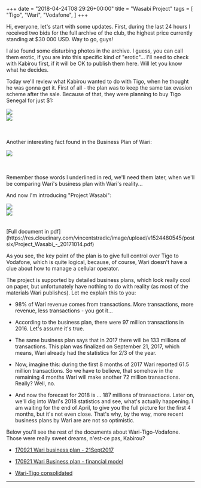+++
date = "2018-04-24T08:29:26+00:00"
title = "Wasabi Project"
tags = [
    "Tigo",
    "Wari",
    "Vodafone",
]
+++

Hi, everyone, let's start with some updates. First, during the last 24 hours I received two bids for the full archive of the club, the highest price currently standing at $30 000 USD. Way to go, guys!

I also found some disturbing photos in the archive. I guess, you can call them erotic, if you are into this specific kind of "erotic"... I'll need to check with Kabirou first, if it will be OK to publish them here. Will let you know what he decides.
<!--more-->

Today we'll review what Kabirou wanted to do with Tigo, when he thought he was gonna get it. First of all - the plan was to keep the same tax evasion scheme after the sale. Because of that, they were planning to buy Tigo Senegal for just $1:

<div class="container" style="width:auto">
  <a target="blank" href="https://res.cloudinary.com/vincentstradic/image/upload/v1524480544/postsix/pic_six_1.jpg">
    <img src="https://res.cloudinary.com/vincentstradic/image/upload/v1524480544/postsix/pic_six_1.jpg" style="max-width:100%">
  </a>
</div>

<div class="container" style="width:auto">
  <a target="blank" href="https://res.cloudinary.com/vincentstradic/image/upload/v1524480544/postsix/pic_six_2.jpg">
    <img src="https://res.cloudinary.com/vincentstradic/image/upload/v1524480544/postsix/pic_six_2.jpg" style="max-width:100%">
  </a>
</div>
<br></br>


Another interesting fact found in the Business Plan of Wari:

<div class="container" style="width:auto">
  <a target="blank" href="https://res.cloudinary.com/vincentstradic/image/upload/v1524480545/postsix/pic_six_3.jpg">
    <img src="https://res.cloudinary.com/vincentstradic/image/upload/v1524480545/postsix/pic_six_3.jpg" style="max-width:100%">
  </a>
</div>
<br></br>

Remember those words I underlined in red, we'll need them later, when we'll be comparing Wari's business plan with Wari's reality...

And now I'm introducing "Project Wasabi":
<div class="container" style="width:auto">
  <a target="blank" href="https://res.cloudinary.com/vincentstradic/image/upload/v1524480545/postsix/pic_six_4.jpg">
    <img src="https://res.cloudinary.com/vincentstradic/image/upload/v1524480545/postsix/pic_six_4.jpg" style="max-width:100%">
  </a>
</div>

<div class="container" style="width:auto">
  <a target="blank" href="https://res.cloudinary.com/vincentstradic/image/upload/v1524480544/postsix/pic_six_5.jpg">
    <img src="https://res.cloudinary.com/vincentstradic/image/upload/v1524480544/postsix/pic_six_5.jpg" style="max-width:100%">
  </a>
</div>
<br></br>
[Full document in pdf](https://res.cloudinary.com/vincentstradic/image/upload/v1524480545/postsix/Project_Wasabi_-_20171014.pdf)

As you see, the key point of the plan is to give full control over Tigo to Vodafone, which is quite logical, because, of course, Wari doesn't have a clue about how to manage a cellular operator.

The project is supported by detailed business plans, which look really cool on paper, but unfortunately have nothing to do with reality (as most of the materials Wari publishes). Let me explain this to you:

- 98% of Wari revenue comes from transactions. More transactions, more revenue, less transactions - you got it...

- According to the business plan, there were 97 million transactions in 2016. Let's assume it's true.

- The same business plan says that in 2017 there will be 133 millions of transactions. This plan was finalized on September 21, 2017, which means, Wari already had the statistics for 2/3 of the year.

- Now, imagine this: during the first 8 months of 2017 Wari reported 61.5 million transactions. So we have to believe, that somehow in the remaining 4 months Wari will make another 72 million transactions. Really? Well, no.

- And now the forecast for 2018 is ... 187 millions of transactions. Later on, we'll dig into Wari's 2018 statistics and see, what's actually happening. I am waiting for the end of April, to give you the full picture for the first 4 months, but it's not even close. That's why, by the way, more recent business plans by Wari are are not so optimistic.

Below you'll see the rest of the documents about Wari-Tigo-Vodafone. Those were really sweet dreams, n'est-ce pas, Kabirou?

- [170921 Wari business plan - 21Sept2017](https://res.cloudinary.com/vincentstradic/image/upload/v1524480545/postsix/170921_Wari_business_plan_-_21Sept2017.pdf)

- [170921 Wari Business plan - financial model](https://res.cloudinary.com/vincentstradic/raw/upload/v1524480545/postsix/170921_Wari_Business_plan_-_financial_model.xlsx)

- [Wari-Tigo consolidated](https://res.cloudinary.com/vincentstradic/raw/upload/v1524480545/postsix/Wari-Tigo_consolidated.xlsx)

<hr>
